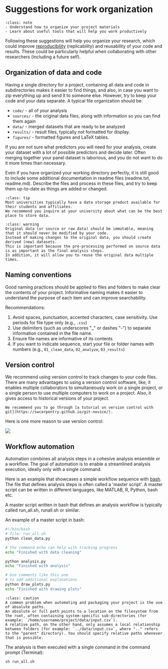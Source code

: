 # Suggestions for work organization 

```{admonition} Key objectives
:class: note
- Understand how to organize your project materials 
- Learn about useful tools that will help you work productively   
```

Following these suggestions will help you organize your research, which could improve [reproducibility](https://the-turing-way.netlify.com) (replicability) and reusability of your code and results. These could be particularly helpful when collaborating with other researchers (including a future self). 

## Organization of data and code

Having a single directory for a project, containing all data and code in subdirectories 
makes it easier to find things, and also, in case you want to zip everything up and send it to someone else.
However, try to keep your code and your data separate. A typical file organization should be:

  - `code/` - all of your analysis
  - `sources/` - the original data files, along with information so you can find them again
  - `data/` - merged datasets that are ready to be analyzed
  - `results/` - result files, typically not formatted for display.
  - `figures/` - formatted figures and LaTeX tables.

If you are not sure what predictors you will need for your analysis,
create your dataset with a lot of possible predictors and decide
later.  Often merging together your panel dataset is laborious, and
you do not want to do it more times than necessary.

Even if you have organized your working directory perfectly, it is still good to include 
some additional documentation in readme files (readme.txt, readme.md).
Describe the files and process in these files, and try to keep them up-to-date as things are added or changed. 

```{admonition} Data storage 
:class: tip
Most universities typically have a data storage product available for their students and affiliates. 
We recommend you inquire at your university about what can be the best place to store data.
```

```{admonition} Immutable data
:class: warning
Original data (or source or raw data) should be immutable, meaning that it should never be modified by your code. 
Instead of making changes to the original data, you should create derived (new) datasets.
This is important because the pre-processing performed on source data is as important as the final analysis steps.
In addition, it will allow you to reuse the original data multiple times.
```

## Naming conventions

Good naming practices should be applied to files and folders to make clear the contents of your project. 
Informative naming makes it easier to understand the purpose of each item and can improve searchability.

Recommendations:

1. Avoid spaces, punctuation, accented characters, case sensitivity. Use periods for file type only (e.g., `.csv`)
2. Use delimiters (such as underscores "_" or dashes "-") to separate information contained in the file name.
3. Ensure file names are informative of its contents
4. If you want to indicate sequence, start your file or folder names with numbers (e.g., `01_clean_data`, `02_analyze`, `03_results`)


## Version control

We recommend using version control to track changes to your code files. There are many advantages to using a version control software, like, it enables multiple collaborators to simultaneously work on a single project, or a single person to use multiple computers to work on a project. 
Also, it gives access to historical versions of your project. 

```{seealso}
We recommend you to go through [a tutorial on version control with git](https://swcarpentry.github.io/git-novice/).
```

Here is one more reason to use version control:

![](https://www.groovecommerce.com/hs-fs/hub/188845/file-4063238065-png/blog-files/version-control-comic.png)

## Workflow automation

Automation combines all analysis steps in a cohesive analysis ensemble or a workflow. 
The goal of automation is to enable a streamlined analysis execution, ideally only with a single command. 

Here is an example that showcases a simple workflow sequence with [bash](http://swcarpentry.github.io/shell-novice/).
The file that defines analysis steps is often called a 'master script'.
A master script can be written in different languages, like MATLAB, R, Python, bash etc.

A master script written in bash that defines an analysis workflow is typically called run_all.sh, runall.sh or similar.

An example of a master script in bash:

```bash
#!/bin/bash
# file: run_all.sh
python clean_data.py

# the command echo can help with tracking progress
echo "Finished with data cleaning"

python analysis.py
echo "Finished with analysis"

# Use comments like this one
# to add additional explanations
python draw_plots.py
echo "Finished with drawing plots"
```

```{admonition} Relative and absolute paths
:class: caution
A common problem when automating and packaging your project is the use of absolute paths.
An absolute or full path points to a location on the filesystem from the root, often containing system-specific sub-directories (for example: `/home/username/project/data/input.csv`). 
A relative path, on the other hand, only assumes a local relationship between folders (for example: `../data/input.csv`, where ".." refers to the "parent" directory). You should specify relative paths whenever that is possible.
```

The analysis is then executed with a single command in the command prompt (Terminal):

```bash
sh run_all.sh
```
